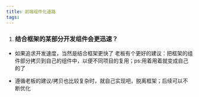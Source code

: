 ```yaml
---
title: 前端组件化道路
tags:
---
```


1. ### 结合框架的某部分开发组件会更迅速？
* 如果追求开发速度，当然是结合框架更快了
老板有个更好的建议：把框架的组件部分拷贝到自己的组件中，以便不同项目的复用；ps:用着用着就变成自己的了

* 遵循老板的建议/拷贝也比较复杂时，就自己实现吧，脱离框架；后续可以不断优化